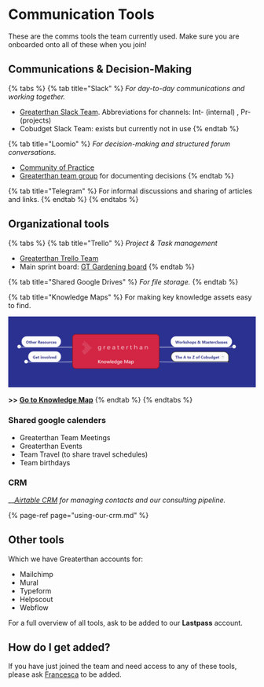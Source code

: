 # Communication Tools

These are the comms tools the team currently used. Make sure you are onboarded onto all of these when you join!

## Communications & Decision-Making

{% tabs %}
{% tab title="Slack" %}
_For day-to-day communications and working together._ 

* [Greaterthan Slack Team](http://greaterfinance.slack.com). Abbreviations for channels: Int- \(internal\) , Pr- \(projects\) 
* Cobudget Slack Team: exists but currently not in use
{% endtab %}

{% tab title="Loomio" %}
_For decision-making and structured forum conversations._

* [Community of Practice](https://www.loomio.org/g/CI3j26MK/greaterthan-community)
* [Greaterthan team group](https://www.loomio.org/g/w924AJC6/greaterthan-core) for documenting decisions
{% endtab %}

{% tab title="Telegram" %}
For informal discussions and sharing of articles and links. 
{% endtab %}
{% endtabs %}

## Organizational tools

{% tabs %}
{% tab title="Trello" %}
_Project & Task management_

* [Greaterthan Trello Team](https://trello.com/greaterthanfinancial)
* Main sprint board: [GT Gardening board](https://trello.com/b/s4wwfH9Q/greaterthan-human-sprint-board)
{% endtab %}

{% tab title="Shared Google Drives" %}
_For file storage._ 
{% endtab %}

{% tab title="Knowledge Maps" %}
For making key knowledge assets easy to find. 

![](../.gitbook/assets/image%20%281%29.png)

**&gt;&gt;** [**Go to Knowledge Map**](https://www.mindmeister.com/1008538106)
{% endtab %}
{% endtabs %}

### Shared google calenders

* Greaterthan Team Meetings
* Greaterthan Events
* Team Travel \(to share travel schedules\)
* Team birthdays

### CRM

\_\_[_Airtable CRM_](using-our-crm.md) _for managing contacts and our consulting pipeline._ 

{% page-ref page="using-our-crm.md" %}

## Other tools 

Which we have Greaterthan accounts for:

* Mailchimp
* Mural
* Typeform
* Helpscout
* Webflow

For a full overview of all tools, ask to be added to our **Lastpass** account. 

## How do I get added? 

If you have just joined the team and need access to any of these tools, please ask [Francesca](mailto:francesca@greaterthan.finance) to be added.



